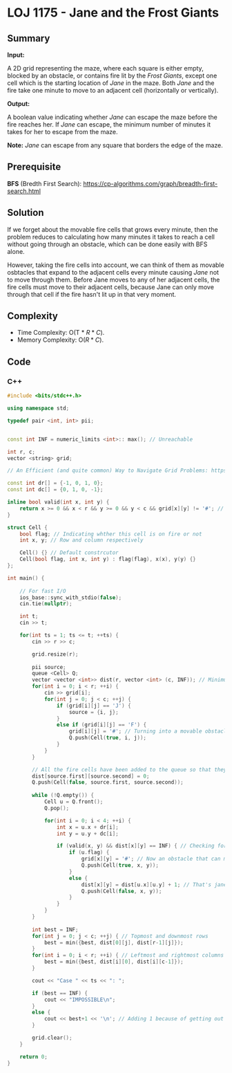 # LOJ 1175 - Jane and the Frost Giants

## Summary

**Input:**

A 2D grid representing the maze, where each square is either empty, blocked by an obstacle, or contains fire lit by the *Frost Giants*, except one cell which is the starting location of *Jane* in the maze. Both *Jane* and the fire take one minute to move to an adjacent cell (horizontally or vertically).

**Output:**

A boolean value indicating whether *Jane* can escape the maze before the fire reaches her. If *Jane* can escape, the minimum number of minutes it takes for her to escape from the maze.

**Note:** *Jane* can escape from any square that borders the edge of the maze.

## Prerequisite
**BFS** (Bredth First Search): https://cp-algorithms.com/graph/breadth-first-search.html

## Solution
If we forget about the movable fire cells that grows every minute, then the problem reduces to calculating how many minutes it takes to reach a cell without going through an obstacle, which can be done easily with BFS alone.

 However, taking the fire cells into account, we can think of them as movable osbtacles that expand to the adjacent cells every minute causing *Jane* not to move through them. Before Jane moves to any of her adjacent cells, the fire cells must move to their adjacent cells, because Jane can only move through that cell if the fire hasn't lit up in that very moment. 

## Complexity
- Time Complexity: O(T * $R*C$).
- Memory Complexity: O($R * C$).

## Code

### C++

```cpp
#include <bits/stdc++.h>

using namespace std;

typedef pair <int, int> pii;


const int INF = numeric_limits <int>:: max(); // Unreachable

int r, c;
vector <string> grid;

// An Efficient (and quite common) Way to Navigate Grid Problems: https://codeforces.com/blog/entry/78827

const int dr[] = {-1, 0, 1, 0};
const int dc[] = {0, 1, 0, -1};

inline bool valid(int x, int y) {
    return x >= 0 && x < r && y >= 0 && y < c && grid[x][y] != '#'; // 0-based index grid
}

struct Cell {
    bool flag; // Indicating whther this cell is on fire or not
    int x, y; // Row and column respectively 

    Cell() {} // Default constrcutor
    Cell(bool flag, int x, int y) : flag(flag), x(x), y(y) {}
};

int main() {
    
    // For fast I/O
    ios_base::sync_with_stdio(false);
    cin.tie(nullptr);

    int t;
    cin >> t;

    for(int ts = 1; ts <= t; ++ts) {
        cin >> r >> c;

        grid.resize(r);
        
        pii source;
        queue <Cell> Q;
        vector <vector <int>> dist(r, vector <int> (c, INF)); // Minimum minutes needed to move to cell[i][j] from starting cell
        for(int i = 0; i < r; ++i) {
            cin >> grid[i];
            for(int j = 0; j < c; ++j) {
                if (grid[i][j] == 'J') {
                    source = {i, j};
                }
                else if (grid[i][j] == 'F') {
                    grid[i][j] = '#'; // Turning into a movable obstacle
                    Q.push(Cell(true, i, j));
                }
            }
        }

        // All the fire cells have been added to the queue so that they always move to the adjacent cells first not Jane
        dist[source.first][source.second] = 0;
        Q.push(Cell(false, source.first, source.second));
        
        while (!Q.empty()) {
            Cell u = Q.front(); 
            Q.pop();

            for(int i = 0; i < 4; ++i) {
                int x = u.x + dr[i];
                int y = u.y + dc[i];

                if (valid(x, y) && dist[x][y] == INF) { // Checking for not an obstacle yet
                    if (u.flag) {
                        grid[x][y] = '#'; // Now an obstacle that can move
                        Q.push(Cell(true, x, y));
                    }
                    else {
                        dist[x][y] = dist[u.x][u.y] + 1; // That's jane moving
                        Q.push(Cell(false, x, y));
                    }
                }
            }
        }
        
        int best = INF;
        for(int j = 0; j < c; ++j) { // Topmost and downmost rows
            best = min({best, dist[0][j], dist[r-1][j]});
        }
        for(int i = 0; i < r; ++i) { // Leftmost and rightmost columns
            best = min({best, dist[i][0], dist[i][c-1]});
        }

        cout << "Case " << ts << ": ";

        if (best == INF) {
            cout << "IMPOSSIBLE\n";
        }
        else {
            cout << best+1 << '\n'; // Adding 1 because of getting out of the maze completely 
        }

        grid.clear();
    }

    return 0;
}
```